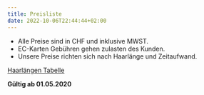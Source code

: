 ```yaml
---
title: Preisliste
date: 2022-10-06T22:44:44+02:00
---
```

* Alle Preise sind in CHF und inklusive MWST.
* EC-Karten Gebühren gehen zulasten des Kunden.     
* Unsere Preise richten sich nach Haarlänge und Zeitaufwand.

[Haarlängen Tabelle](/doc/haarlänge-tabelle.pdf)

**Gültig ab 01.05.2020**
